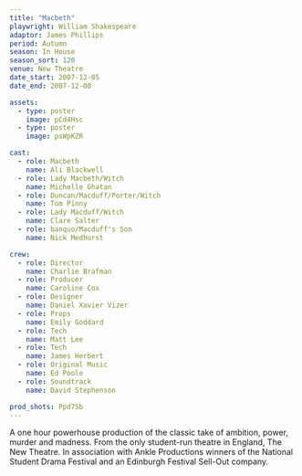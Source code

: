 ```yaml
---
title: "Macbeth"
playwright: William Shakespeare
adaptor: James Phillips
period: Autumn
season: In House
season_sort: 120
venue: New Theatre
date_start: 2007-12-05
date_end: 2007-12-08

assets:
  - type: poster
    image: pCd4Hsc
  - type: poster
    image: psWpKZR

cast:
  - role: Macbeth
    name: Ali Blackwell
  - role: Lady Macbeth/Witch
    name: Michelle Ghatan
  - role: Duncan/Macduff/Porter/Witch
    name: Tom Pinny
  - role: Lady Macduff/Witch
    name: Clare Salter
  - role: banquo/Macduff's Son
    name: Nick Medhurst

crew:
  - role: Director
    name: Charlie Brafman
  - role: Producer
    name: Caroline Cox
  - role: Designer
    name: Daniel Xavier Vizer
  - role: Props
    name: Emily Goddard
  - role: Tech
    name: Matt Lee
  - role: Tech
    name: James Herbert
  - role: Original Music
    name: Ed Poole
  - role: Soundtrack
    name: David Stephenson

prod_shots: Ppd7Sb
---
```


A one hour powerhouse production of the classic take of ambition, power, murder and madness. From the only student-run theatre in England, The New Theatre. In association with Ankle Productions winners of the National Student Drama Festival and an Edinburgh Festival Sell-Out company.
